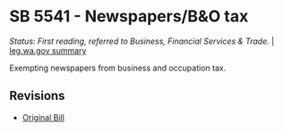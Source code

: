 # SB 5541 - Newspapers/B&O tax
*Status: First reading, referred to Business, Financial Services & Trade.* | [leg.wa.gov summary](https://app.leg.wa.gov/billsummary?BillNumber=5541&Year=2021)

Exempting newspapers from business and occupation tax.

## Revisions
* [Original Bill](1/)